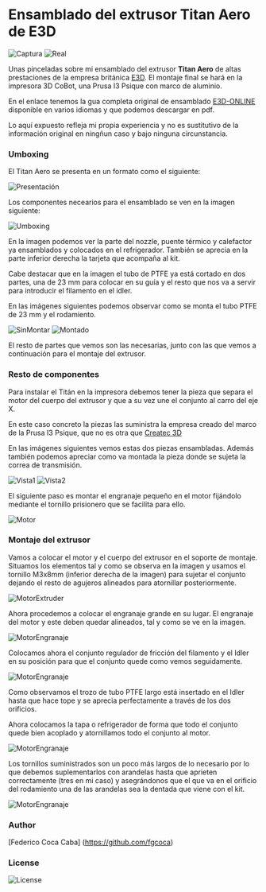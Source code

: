 # **Ensamblado del extrusor Titan Aero de E3D** 


![Captura][1]  ![Real][2]

 [1]: https://github.com/fgcoca/3D-Design_Robots_Other/blob/master/Titan%20Aero/Images/mini/101.jpg
 [2]: https://github.com/fgcoca/3D-Design_Robots_Other/blob/master/Titan%20Aero/Images/mini/113.jpg
 
Unas pinceladas sobre mi ensamblado del extrusor **Titan Aero** de altas prestaciones de la empresa británica [E3D](https://e3d-online.dozuki.com/). El montaje final se hará en la impresora 3D CoBot, una Prusa I3 Psique con marco de aluminio.

En el enlace tenemos la gua completa original de ensamblado [E3D-ONLINE](https://e3d-online.dozuki.com/Guide/Titan+Aero+Assembly/23) disponible en varios idiomas y que podemos descargar en pdf.

Lo aquí expuesto refleja mi propia experiencia y no es sustitutivo de la información original en ningñun caso y bajo ninguna circunstancia.

### **Umboxing**

El Titan Aero se presenta en un formato como el siguiente:

![Presentación](https://github.com/fgcoca/3D-Design_Robots_Other/blob/master/Titan%20Aero/Images/100.jpg "Embalaje original")

Los componentes necearios para el ensamblado se ven en la imagen siguiente:

![Umboxing]( https://github.com/fgcoca/3D-Design_Robots_Other/blob/master/Titan%20Aero/Images/101.jpg "Umboxing")

En la imagen podemos ver la parte del nozzle, puente térmico y calefactor ya ensamblados y colocados en el refrigerador. También se aprecia en la parte inferior derecha la tarjeta que acompaña al kit.

Cabe destacar que en la imagen el tubo de PTFE ya está cortado en dos partes, una de 23 mm para colocar en su guía y el resto que nos va a servir para introducir el filamento en el idler.

En las imágenes siguientes podemos observar como se monta el tubo PTFE de 23 mm y el rodamiento.

![SinMontar][3]  ![Montado][4]

 [3]: https://github.com/fgcoca/3D-Design_Robots_Other/blob/master/Titan%20Aero/Images/102.jpg
 [4]: https://github.com/fgcoca/3D-Design_Robots_Other/blob/master/Titan%20Aero/Images/103.jpg

El resto de partes que vemos son las necesarias, junto con las que vemos a continuación para el montaje del extrusor.

### **Resto de componentes**

Para instalar el Titán en la impresora debemos tener la pieza que separa el motor del cuerpo del extrusor y que a su vez une el conjunto al carro del eje X.

En este caso concreto la piezas las suministra la empresa creado del marco de la Prusa I3 Psique, que no es otra que [Createc 3D](https://createc3d.com/ "Createc 3D")

En las imágenes siguientes vemos estas dos piezas ensambladas. Además también podemos apreciar como va montada la pieza donde se sujeta la correa de transmisión.

![Vista1][5]  ![Vista2][6]

[5]: https://github.com/fgcoca/3D-Design_Robots_Other/blob/master/Titan%20Aero/Images/104.jpg
[6]: https://github.com/fgcoca/3D-Design_Robots_Other/blob/master/Titan%20Aero/Images/106.jpg
 
El siguiente paso es montar el engranaje pequeño en el motor fijándolo mediante el tornillo prisionero que se facilita para ello.

![Motor][7]

 [7]: https://github.com/fgcoca/3D-Design_Robots_Other/blob/master/Titan%20Aero/Images/105.jpg
 
 ### **Montaje del extrusor**
 
 Vamos a colocar el motor y el cuerpo del extrusor en el soporte de montaje. Situamos los elementos tal y como se observa en la imagen y usamos el tornillo M3x8mm (inferior derecha de la imagen) para sujetar el conjunto dejando el resto de agujeros alineados para atornillar posteriormente.

![MotorExtruder][8]

 [8]: https://github.com/fgcoca/3D-Design_Robots_Other/blob/master/Titan%20Aero/Images/107.jpg
 
 Ahora procedemos a colocar el engranaje grande en su lugar. El engranaje del motor y este deben quedar alineados, tal y como se ve en la imagen.
 
![MotorEngranaje][9]

 [9]: https://github.com/fgcoca/3D-Design_Robots_Other/blob/master/Titan%20Aero/Images/108.jpg
 
 Colocamos ahora el conjunto regulador de fricción del filamento y el Idler en su posición para que el conjunto quede como vemos seguidamente.
 
![MotorEngranaje][10]

[10]: https://github.com/fgcoca/3D-Design_Robots_Other/blob/master/Titan%20Aero/Images/109.jpg  
 
Como observamos el trozo de tubo PTFE largo está insertado en el Idler hasta que hace tope y se aprecia perfectamente a través de los dos orificios.

Ahora colocamos la tapa o refrigerador de forma que todo el conjunto quede bien acoplado y atornillamos todo el conjunto al motor.

![MotorEngranaje][11]

[11]: https://github.com/fgcoca/3D-Design_Robots_Other/blob/master/Titan%20Aero/Images/109-tapa.jpg

Los tornillos suministrados son un poco más largos de lo necesario por lo que debemos suplementarlos con arandelas hasta que aprieten correctamente (tres en mi caso) y asegrándonos que el que va en el orificio del rodamiento una de las arandelas sea la dentada que viene con el kit.

![MotorEngranaje][12]

[12]: https://github.com/fgcoca/3D-Design_Robots_Other/blob/master/Titan%20Aero/Images/110.jpg



### **Author**

[Federico Coca Caba] (https://github.com/fgcoca)


### **License**
![License][88]

 [88]: https://github.com/fgcoca/3D-Design_Robots_Other/blob/master/Lapicero/Licencia/licencia.png
